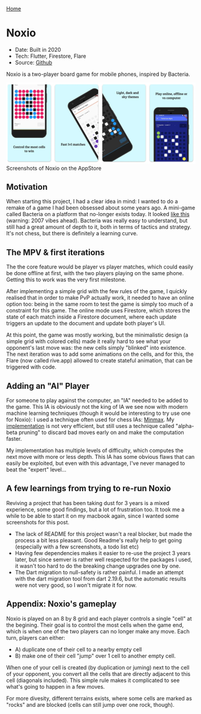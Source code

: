 [Home](/)

# Noxio
- Date: Built in 2020
- Tech: Flutter, Firestore, Flare
- Source: [Github](https://github.com/thalkz/noxio)

Noxio is a two-player board game for mobile phones, inspired by Bacteria. 

![screenshots](/images/noxio_screens.webp)
Screenshots of Noxio on the AppStore

## Motivation
When starting this project, I had a clear idea in mind: I wanted to do a remake of a game I had been obsessed about some years ago. A mini-game called Bacteria on a platform that no-longer exists today. It looked [like this](https://www.youtube.com/watch?v=QHdSQ2QTEDg&ab_channel=crabest2) (warning: 2007 vibes ahead). Bacteria was really easy to understand, but still had a great amount of depth to it, both in terms of tactics and strategy. It's not chess, but there is definitely a learning curve.

## The MPV & first iterations
The the core feature would be player vs player matches, which could easily be done offline at first, with the two players playing on the same phone. Getting this to work was the very first milestone.

After implementing a simple grid with the few rules of the game, I quickly realised that in order to make PvP actually work, it needed to have an online option too: being in the same room to test the game is simply too much of a constraint for this game. The online mode uses Firestore, which stores the state of each match inside a Firestore document, where each update triggers an update to the document and update both player's UI.

At this point, the game was mostly working, but the minimalistic design (a simple grid with colored cells) made it really hard to see what your opponent's last move was: the new cells simply "blinked" into existence. The next iteration was to add some animations on the cells, and for this, the Flare (now called rive.app) allowed to create stateful animation, that can be triggered with code.

## Adding an "AI" Player
For someone to play against the computer, an "IA" needed to be added to the game. This IA is obviously not the king of IA we see now with modern machine learning techniques (though it would be interesting to try use one for Noxio): I used a technique often used for chess IAs: [Minmax](https://www.chessprogramming.org/Minimax). My [implementation](https://github.com/thalkz/noxio/blob/master/lib/utils/ai.dart) is not very efficient, but still uses a technique called "alpha-beta pruning" to discard bad moves early on and make the computation faster.

My implementation has multiple levels of difficulty, which computes the next move with more or less depth. This IA has some obvious flaws that can easily be exploited, but even with this advantage, I've never managed to beat the "expert" level...

## A few learnings from trying to re-run Noxio
Reviving a project that has been taking dust for 3 years is a mixed experience, some good findings, but a lot of frustration too. It took me a while to be able to start it on my macbook again, since I wanted some screenshots for this post.

- The lack of README for this project wasn't a real blocker, but made the process a bit less pleasant. Good Readme's really help to get going (especially with a few screenshots, a todo list etc)
- Having few dependencies makes it easier to re-use the project 3 years later, but since semver is rather well respected for the packages I used, it wasn't too hard to do the breaking change upgrades one by one.
- The Dart migration to null-safety is rather painful. I made an attempt with the dart migration tool from dart 2.19.6, but the automatic results were not very good, so I won't migrate it for now.

## Appendix: Noxio's gameplay
Noxio is played on an 8 by 8 grid and each player controls a single "cell" at the begining. Their goal is to control the most cells when the game end, which is when one of the two players can no longer make any move. Each turn, players can either:

- A) duplicate one of their cell to a nearby empty cell
- B) make one of their cell "jump" over 1 cell to another empty cell.

When one of your cell is created (by duplication or juming) next to the cell of your opponent, you convert all the cells that are directly adjacent to this cell (diagonals included). This simple rule makes it complicated to see what's going to happen in a few moves.

For more divesity, different terrains exists, where some cells are marked as "rocks" and are blocked (cells can still jump over one rock, though).